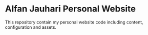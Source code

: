 # Alfan Jauhari Personal Website
This repository contain my personal website code including content, configuration and assets.